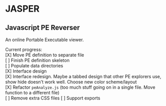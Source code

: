 # JASPER
## Javascript PE Reverser

An online Portable Executable viewer.

Current progress:  
[X] Move PE definition to separate file  
[ ] Finish PE definition skeleton  
[ ] Populate data directories  
[X] Interface design  
[X] Interface redesign. Maybe a tabbed design that other PE explorers use, show hide doesn't work well. Choose new color scheme/layout  
[X] Refactor `peAnalyze.js` (too much stuff going on in a single file. Move function to a different file)  
[ ] Remove extra CSS files
[ ] Support exports